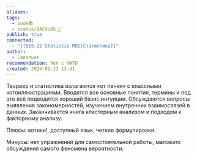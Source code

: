 ```yaml
---
aliases: 
tags:
  - book📚
  - status/BACKLOG_🌰
publish: true
connected:
  - "[[519.22 Statistic MOC|Статистика]]"
author:
  - Савельев
recommendation: Чел с МФТИ
created: 2024-01-13 13:41
---
```


Теорвер и статистика излагаются «от печки» с классными котоиллюстрациями. Вводятся все основные понятия, термины и под это всё подводится хороший базис интуиции. Обсуждаются вопросы выявления закономерностей, изучением внутренних взаимосвязей в данных. Заканчивается книга кластерным анализом и подходом к факторному анализу. 

  

Плюсы: котики!, доступный язык, четкие формулировки. 

Минусы: нет упражнений для самостоятельной работы, маловато обсуждения самого феномена вероятности.

  



